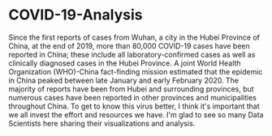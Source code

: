 # COVID-19-Analysis
Since the first reports of cases from Wuhan, a city in the Hubei Province of China, at the end of 2019, more than 80,000 COVID-19 cases have been reported in China; these include all laboratory-confirmed cases as well as clinically diagnosed cases in the Hubei Province. A joint World Health Organization (WHO)-China fact-finding mission estimated that the epidemic in China peaked between late January and early February 2020. The majority of reports have been from Hubei and surrounding provinces, but numerous cases have been reported in other provinces and municipalities throughout China.   To get to know this virus better, I think it's important that we all invest the effort and resources we have. I'm glad to see so many Data Scientists here sharing their visualizations and analysis.
